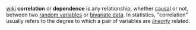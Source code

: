 [wiki](https://en.wikipedia.org/wiki/Correlation)
**correlation** or **dependence** is any relationship, whether [causal](https://en.wikipedia.org/wiki/Causality "Causality") or not, between two [random variables](https://en.wikipedia.org/wiki/Random_variable "Random variable") or [bivariate data](https://en.wikipedia.org/wiki/Bivariate_data "Bivariate data"). In statistics, "correlation" usually refers to the degree to which a pair of variables are _[linearly](https://en.wikipedia.org/wiki/Line_(geometry) "Line (geometry)")_ related.